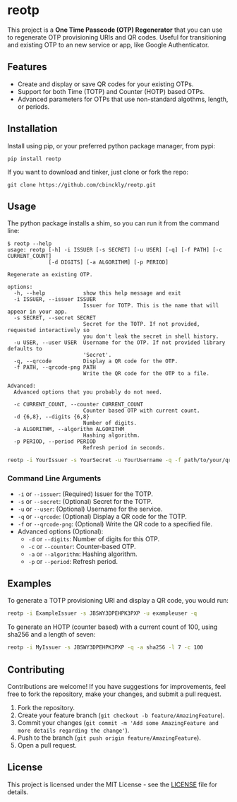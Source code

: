 # reotp

This project is a **One Time Passcode (OTP) Regenerator** that you can use
to regenerate OTP provisioning URIs and QR codes.  Useful for transitioning
and existing OTP to an new service or app, like Google Authenticator.

## Features

- Create and display or save QR codes for your existing OTPs.
- Support for both Time (TOTP) and Counter (HOTP) based OTPs.
- Advanced parameters for OTPs that use non-standard algothms, length, 
  or periods.

## Installation

Install using pip, or your preferred python package manager, from pypi:

```
pip install reotp
```

If you want to download and tinker, just clone or fork the repo:

```
git clone https://github.com/cbinckly/reotp.git
```

## Usage

The python package installs a shim, so you can run it from the command line:

```
$ reotp --help
usage: reotp [-h] -i ISSUER [-s SECRET] [-u USER] [-q] [-f PATH] [-c CURRENT_COUNT]
             [-d DIGITS] [-a ALGORITHM] [-p PERIOD]

Regenerate an existing OTP.

options:
  -h, --help            show this help message and exit
  -i ISSUER, --issuer ISSUER
                        Issuer for TOTP. This is the name that will appear in your app.
  -s SECRET, --secret SECRET
                        Secret for the TOTP. If not provided, requested interactively so
                        you don't leak the secret in shell history.
  -u USER, --user USER  Username for the OTP. If not provided library defaults to
                        'Secret'.
  -q, --qrcode          Display a QR code for the OTP.
  -f PATH, --qrcode-png PATH
                        Write the QR code for the OTP to a file.

Advanced:
  Advanced options that you probably do not need.

  -c CURRENT_COUNT, --counter CURRENT_COUNT
                        Counter based OTP with current count.
  -d {6,8}, --digits {6,8}
                        Number of digits.
  -a ALGORITHM, --algorithm ALGORITHM
                        Hashing algorithm.
  -p PERIOD, --period PERIOD
                        Refresh period in seconds.
```


```bash
reotp -i YourIssuer -s YourSecret -u YourUsername -q -f path/to/your/qr_code.png
```

### Command Line Arguments

- `-i` or `--issuer`: (Required) Issuer for the TOTP.
- `-s` or `--secret`: (Optional) Secret for the TOTP.
- `-u` or `--user`: (Optional) Username for the service.
- `-q` or `--qrcode`: (Optional) Display a QR code for the TOTP.
- `-f` or `--qrcode-png`: (Optional) Write the QR code to a specified file.
- Advanced options (Optional):
  - `-d` or `--digits`: Number of digits for this OTP.
  - `-c` or `--counter`: Counter-based OTP.
  - `-a` or `--algorithm`: Hashing algorithm.
  - `-p` or `--period`: Refresh period.

## Examples

To generate a TOTP provisioning URI and display a QR code, you would run:

```bash
reotp -i ExampleIssuer -s JBSWY3DPEHPK3PXP -u exampleuser -q
```

To generate an HOTP (counter based) with a current count of 100, using sha256
and a length of seven:

```bash 
reotp -i MyIssuer -s JBSWY3DPEHPK3PXP -q -a sha256 -l 7 -c 100
```

## Contributing

Contributions are welcome! If you have suggestions for improvements, feel free to fork the repository, make your changes, and submit a pull request.

1. Fork the repository.
2. Create your feature branch (`git checkout -b feature/AmazingFeature`).
3. Commit your changes (`git commit -m 'Add some AmazingFeature and more details regarding the change'`).
4. Push to the branch (`git push origin feature/AmazingFeature`).
5. Open a pull request.

## License

This project is licensed under the MIT License - see the [LICENSE](LICENSE) file for details.
